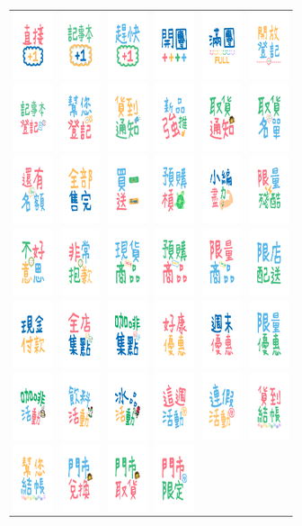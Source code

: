 <table border="0">
  <tr>
    <td align="center">
      <img src="../../image/Convenience-Store-Notes2/Convenience-Store-Notes2_001.png" height="120" width="120" />
    </td>
    <td align="center">
      <img src="../../image/Convenience-Store-Notes2/Convenience-Store-Notes2_002.png" height="120" width="120" />
    </td>
    <td align="center">
      <img src="../../image/Convenience-Store-Notes2/Convenience-Store-Notes2_003.png" height="120" width="120" />
    </td>
    <td align="center">
      <img src="../../image/Convenience-Store-Notes2/Convenience-Store-Notes2_004.png" height="120" width="120" />
    </td>
    <td align="center">
      <img src="../../image/Convenience-Store-Notes2/Convenience-Store-Notes2_005.png" height="120" width="120" />
    </td>
    <td align="center">
      <img src="../../image/Convenience-Store-Notes2/Convenience-Store-Notes2_006.png" height="120" width="120" />
    </td>
  </tr>
  <tr>
    <td align="center">
      <img src="../../image/Convenience-Store-Notes2/Convenience-Store-Notes2_007.png" height="120" width="120" />
    </td>
    <td align="center">
      <img src="../../image/Convenience-Store-Notes2/Convenience-Store-Notes2_008.png" height="120" width="120" />
    </td>
    <td align="center">
      <img src="../../image/Convenience-Store-Notes2/Convenience-Store-Notes2_009.png" height="120" width="120" />
    </td>
    <td align="center">
      <img src="../../image/Convenience-Store-Notes2/Convenience-Store-Notes2_010.png" height="120" width="120" />
    </td>
    <td align="center">
      <img src="../../image/Convenience-Store-Notes2/Convenience-Store-Notes2_011.png" height="120" width="120" />
    </td>
    <td align="center">
      <img src="../../image/Convenience-Store-Notes2/Convenience-Store-Notes2_012.png" height="120" width="120" />
    </td>
  </tr>
  <tr>
    <td align="center">
      <img src="../../image/Convenience-Store-Notes2/Convenience-Store-Notes2_013.png" height="120" width="120" />
    </td>
    <td align="center">
      <img src="../../image/Convenience-Store-Notes2/Convenience-Store-Notes2_014.png" height="120" width="120" />
    </td>
    <td align="center">
      <img src="../../image/Convenience-Store-Notes2/Convenience-Store-Notes2_015.png" height="120" width="120" />
    </td>
    <td align="center">
      <img src="../../image/Convenience-Store-Notes2/Convenience-Store-Notes2_016.png" height="120" width="120" />
    </td>
    <td align="center">
      <img src="../../image/Convenience-Store-Notes2/Convenience-Store-Notes2_017.png" height="120" width="120" />
    </td>
    <td align="center">
      <img src="../../image/Convenience-Store-Notes2/Convenience-Store-Notes2_018.png" height="120" width="120" />
    </td>
  </tr>
  <tr>
    <td align="center">
      <img src="../../image/Convenience-Store-Notes2/Convenience-Store-Notes2_019.png" height="120" width="120" />
    </td>
    <td align="center">
      <img src="../../image/Convenience-Store-Notes2/Convenience-Store-Notes2_020.png" height="120" width="120" />
    </td>
    <td align="center">
      <img src="../../image/Convenience-Store-Notes2/Convenience-Store-Notes2_021.png" height="120" width="120" />
    </td>
    <td align="center">
      <img src="../../image/Convenience-Store-Notes2/Convenience-Store-Notes2_022.png" height="120" width="120" />
    </td>
    <td align="center">
      <img src="../../image/Convenience-Store-Notes2/Convenience-Store-Notes2_023.png" height="120" width="120" />
    </td>
    <td align="center">
      <img src="../../image/Convenience-Store-Notes2/Convenience-Store-Notes2_024.png" height="120" width="120" />
    </td>
  </tr>
  <tr>
    <td align="center">
      <img src="../../image/Convenience-Store-Notes2/Convenience-Store-Notes2_025.png" height="120" width="120" />
    </td>
    <td align="center">
      <img src="../../image/Convenience-Store-Notes2/Convenience-Store-Notes2_026.png" height="120" width="120" />
    </td>
    <td align="center">
      <img src="../../image/Convenience-Store-Notes2/Convenience-Store-Notes2_027.png" height="120" width="120" />
    </td>
    <td align="center">
      <img src="../../image/Convenience-Store-Notes2/Convenience-Store-Notes2_028.png" height="120" width="120" />
    </td>
    <td align="center">
      <img src="../../image/Convenience-Store-Notes2/Convenience-Store-Notes2_029.png" height="120" width="120" />
    </td>
    <td align="center">
      <img src="../../image/Convenience-Store-Notes2/Convenience-Store-Notes2_030.png" height="120" width="120" />
    </td>
  </tr>
  <tr>
    <td align="center">
      <img src="../../image/Convenience-Store-Notes2/Convenience-Store-Notes2_031.png" height="120" width="120" />
    </td>
    <td align="center">
      <img src="../../image/Convenience-Store-Notes2/Convenience-Store-Notes2_032.png" height="120" width="120" />
    </td>
    <td align="center">
      <img src="../../image/Convenience-Store-Notes2/Convenience-Store-Notes2_033.png" height="120" width="120" />
    </td>
    <td align="center">
      <img src="../../image/Convenience-Store-Notes2/Convenience-Store-Notes2_034.png" height="120" width="120" />
    </td>
    <td align="center">
      <img src="../../image/Convenience-Store-Notes2/Convenience-Store-Notes2_035.png" height="120" width="120" />
    </td>
    <td align="center">
      <img src="../../image/Convenience-Store-Notes2/Convenience-Store-Notes2_036.png" height="120" width="120" />
    </td>
  </tr>
  <tr>
    <td align="center">
      <img src="../../image/Convenience-Store-Notes2/Convenience-Store-Notes2_037.png" height="120" width="120" />
    </td>
    <td align="center">
      <img src="../../image/Convenience-Store-Notes2/Convenience-Store-Notes2_038.png" height="120" width="120" />
    </td>
    <td align="center">
      <img src="../../image/Convenience-Store-Notes2/Convenience-Store-Notes2_039.png" height="120" width="120" />
    </td>
    <td align="center">
      <img src="../../image/Convenience-Store-Notes2/Convenience-Store-Notes2_040.png" height="120" width="120" />
    </td>
  </tr>
</table>
